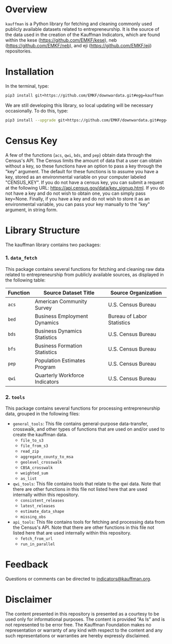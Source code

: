 # Overview
`kauffman` is a Python library for fetching and cleaning commonly used publicly available datasets related to entrepreneurship. It is the source of the data used in the creation of the Kauffman Indicators, which are found within the kese (https://github.com/EMKF/kese), neb (https://github.com/EMKF/neb), and eji (https://github.com/EMKF/eji) repositories.

# Installation
In the terminal, type:
```bash
pip3 install git+https://github.com/EMKF/downwardata.git#egg=kauffman
```
We are still developing this library, so local updating will be necessary occasionally. To do this, type:
```bash
pip3 install --upgrade git+https://github.com/EMKF/downwardata.git#egg=kauffman
```

# Census Key
A few of the functions (`acs`, `qwi`, `bds`, and `pep`) obtain data through the Census's API. The Census limits the amount of data that a user can obtain without a key, so these functions have an option to pass a key through the "key" argument. The default for these functions is to assume you have a key, stored as an environmental variable on your computer labeled "CENSUS_KEY". If you do not have a census key, you can submit a request at the following URL: https://api.census.gov/data/key_signup.html. If you do not have a key and do not wish to obtain one, you can simply pass key=None. Finally, if you have a key and do not wish to store it as an environmental variable, you can pass your key manually to the "key" argument, in string form.

# Library Structure
The kauffman library contains two packages:

### 1. `data_fetch`
This package contains several functions for fetching and cleaning raw data related to entrepreneurship from publicly available sources, as displayed in the following table:

Function | Source Dataset Title                   | Source Organization        |
---------| ---------------------------------------| ---------------------------|
`acs`    | American Community Survey              | U.S. Census Bureau         |
`bed`    | Business Employment Dynamics           | Bureau of Labor Statistics |
`bds`    | Business Dynamics Statistics           | U.S. Census Bureau         |
`bfs`    | Business Formation Statistics          | U.S. Census Bureau         |
`pep`    | Population Estimates Program           | U.S. Census Bureau         |
`qwi`    | Quarterly Workforce Indicators         | U.S. Census Bureau         |


### 2. `tools`
This package contains several functions for processing entrepreneurship data, grouped in the following files:
* `general_tools`: This file contains general-purpose data-transfer, crosswalk, and other types of functions that are used on and/or used to create the kauffman data.
    * `file_to_s3`
    * `file_from_s3`
    * `read_zip`
    * `aggregate_county_to_msa`
    * `geolevel_crosswalk`
    * `CBSA_crosswalk`
    * `weighted_sum`
    * `as_list`
*  `qwi_tools`: This file contains tools that relate to the qwi data. Note that there are other functions in this file not listed here that are used internally within this repository.
    * `consistent_releases`
    * `latest_releases`
    * `estimate_data_shape`
    * `missing_obs`
* `api_tools`: This file contains tools for fetching and processing data from the Census's API. Note that there are other functions in this file not listed here that are used internally within this repository.
    * `fetch_from_url`
    * `run_in_parallel`


# Feedback
Questions or comments can be directed to indicators@kauffman.org.


# Disclaimer
The content presented in this repository is presented as a courtesy to be used
only for informational purposes. The content is provided “As Is” and is not 
represented to be error free. The Kauffman Foundation makes no representation or 
warranty of any kind with respect to the content and any such representations or
warranties are hereby expressly disclaimed.